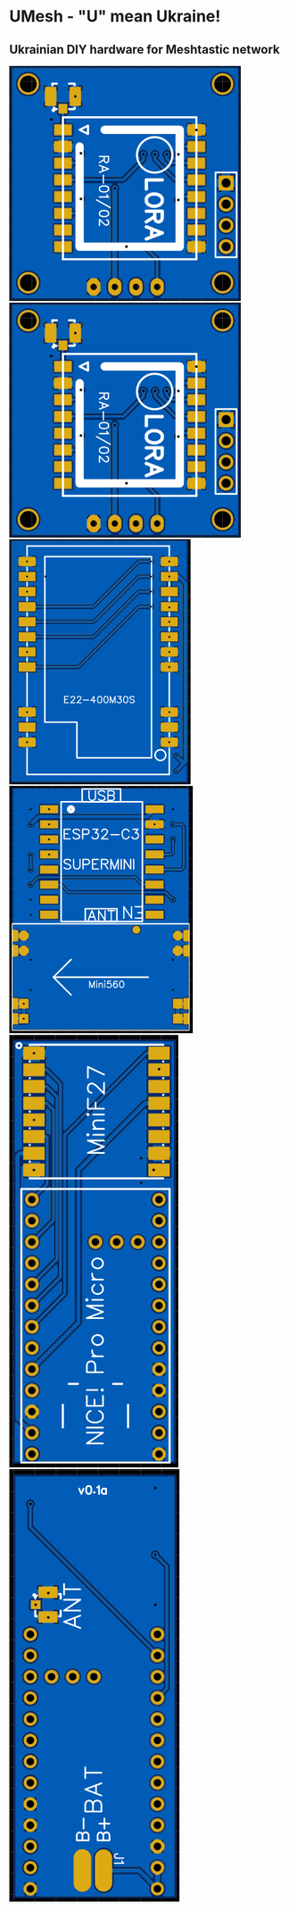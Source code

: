 # UMesh - "U" mean Ukraine!
## Ukrainian DIY hardware for Meshtastic network

![Board samples, new one will be added soon](https://raw.githubusercontent.com/Dioxin911/UMesh/refs/heads/main/img/ra1_1.PNG) ![Board samples, new one will be added soon](https://raw.githubusercontent.com/Dioxin911/UMesh/refs/heads/main/img/ra1_1.PNG) 
![Board samples, new one will be added soon](https://raw.githubusercontent.com/Dioxin911/UMesh/refs/heads/main/img/e22_2.PNG) ![Board samples, new one will be added soon](https://raw.githubusercontent.com/Dioxin911/UMesh/refs/heads/main/img/e22_1.PNG)
![Board samples, new one will be added soon](https://raw.githubusercontent.com/Dioxin911/UMesh/refs/heads/main/img/v0.1a_top.PNG) ![Board samples, new one will be added soon](https://raw.githubusercontent.com/Dioxin911/UMesh/refs/heads/main/img/v0.1a_bottom.PNG)

